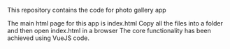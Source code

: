 
This repository contains the code for photo gallery app

The main html page for this app is index.html
Copy all the files into a folder and then open index.html in a browser
The core functionality has been achieved using VueJS code.

